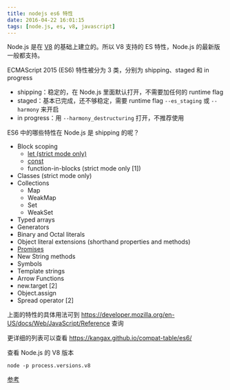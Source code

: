 ```yaml
---
title: nodejs es6 特性
date: 2016-04-22 16:01:15
tags: [node.js, es, v8, javascript]
---
```


Node.js 是在 [V8](https://developers.google.com/v8/) 的基础上建立的。所以 V8 支持的 ES 特性，Node.js 的最新版一般都支持。

ECMAScript 2015 (ES6) 特性被分为 3 类，分别为 shipping、staged 和 in progress

* shipping：稳定的，在 Node.js 里面默认打开，不需要加任何的 runtime flag
* staged：基本已完成，还不够稳定，需要 runtime flag `--es_staging` 或 `--harmony` 来开启
* in progress：用 `--harmony_destructuring` 打开，不推荐使用

<!--more-->

ES6 中的哪些特性在 Node.js 是 shipping 的呢？

* Block scoping
	* [let (strict mode only)](https://developer.mozilla.org/en-US/docs/Web/JavaScript/Reference/Statements/let)
	* [const](https://developer.mozilla.org/en-US/docs/Web/JavaScript/Reference/Statements/const)
	* function-in-blocks (strict mode only [1])
* Classes (strict mode only)
* Collections
	* Map
	* WeakMap
	* Set
	* WeakSet
* Typed arrays
* Generators
* Binary and Octal literals
* Object literal extensions (shorthand properties and methods)
* [Promises](https://developer.mozilla.org/en-US/docs/Web/JavaScript/Reference/Global_Objects/Promise)
* New String methods
* Symbols
* Template strings
* Arrow Functions
* new.target [2]
* Object.assign
* Spread operator [2]


上面的特性的具体用法可到 <https://developer.mozilla.org/en-US/docs/Web/JavaScript/Reference> 查询


更详细的列表可以查看 <https://kangax.github.io/compat-table/es6/>


查看 Node.js 的 V8 版本

```
node -p process.versions.v8
```

[参考](https://nodejs.org/en/docs/es6/)
